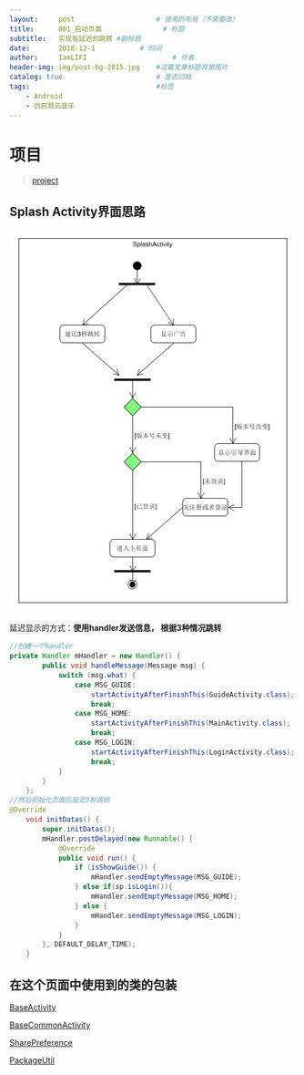 ```yaml
---
layout:     post                    # 使用的布局（不需要改）
title:      001_启动页面               # 标题
subtitle:   实现有延迟的跳转 #副标题
date:       2018-12-1           # 时间
author:     IamLIFI                     # 作者
header-img: img/post-bg-2015.jpg    #这篇文章标题背景图片
catalog: true                       # 是否归档
tags:                               #标签
    - Android
    - 仿网易云音乐
---
```


# 项目
>[project](https://github.com/IamLIFI/android/tree/master/RewriteMusic)

## Splash Activity界面思路

![pic1](https://github.com/IamLIFI/IamLIFI.github.io/blob/master/img/1.png?raw=true)

延迟显示的方式：**使用handler发送信息， 根据3种情况跳转**
```java
//创建一个handler
private Handler mHandler = new Handler() {
        public void handleMessage(Message msg) {
            switch (msg.what) {
                case MSG_GUIDE:
                    startActivityAfterFinishThis(GuideActivity.class);
                    break;
                case MSG_HOME:
                    startActivityAfterFinishThis(MainActivity.class);
                    break;
                case MSG_LOGIN:
                    startActivityAfterFinishThis(LoginActivity.class);
                    break;
            }
        }
    };
//然后初始化页面后延迟3秒跳转
@Override
    void initDatas() {
        super.initDatas();
        mHandler.postDelayed(new Runnable() {
            @Override
            public void run() {
                if (isShowGuide()) {
                    mHandler.sendEmptyMessage(MSG_GUIDE);
                } else if(sp.isLogin()){
                    mHandler.sendEmptyMessage(MSG_HOME);
                } else {
                    mHandler.sendEmptyMessage(MSG_LOGIN);
                }
            }
        }, DEFAULT_DELAY_TIME);
    }

```

## 在这个页面中使用到的类的包装
[BaseActivity](https://baidu.com)

[BaseCommonActivity](https://baidu.com)

[SharePreference](https://baidu.com)

[PackageUtil](https://baidu.com)
